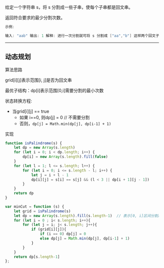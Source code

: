 给定一个字符串 s，将 s 分割成一些子串，使每个子串都是回文串。

返回符合要求的最少分割次数。

```cpp
示例:

输入: "aab" 输出: 1 解释: 进行一次分割就可将 s 分割成 ["aa","b"] 这样两个回文子串。
```

---

## 动态规划

算法思路

grid[i][j]表示范围[i, j]是否为回文串

最优子结构：dp[i]表示范围[0,i]需要分割的最小次数

状态转换方程:

- 当grid[i][j] == true
  - 如果 i==0, 则dp[j] = 0 // 不需要分割
  - 否则，`dp[j] = Math.min(dp[j], dp[i-1] + 1)`


实现

```javascript
function isPalindrome(s) {
    let dp = new Array(s.length)
    for (let i = 0; i < dp.length; i++) {
        dp[i] = new Array(s.length).fill(false)
    }
    for (let l = 1; l <= s.length; l++) {
        for (let i = 0; i <= s.length - l; i++) {
            let j = i + l - 1
            dp[i][j] = s[i] == s[j] && (l < 3 || dp[i + 1][j - 1])
        }
    }
    return dp
}

var minCut = function (s) {
    let grid = isPalindrome(s)
    let dp = new Array(s.length).fill(s.length-1)  // 表示[0, i]区间分割成回文子串的最小次数
    for (let i = 0 ; i< s.length; i++){
        for (let j = i; j< s.length; j++){
            if (grid[i][j]){
                if (i == 0) dp[j] = 0
                else dp[j] = Math.min(dp[j], dp[i-1] + 1)
            }
        }
    }
    return dp[s.length-1]
};
```
